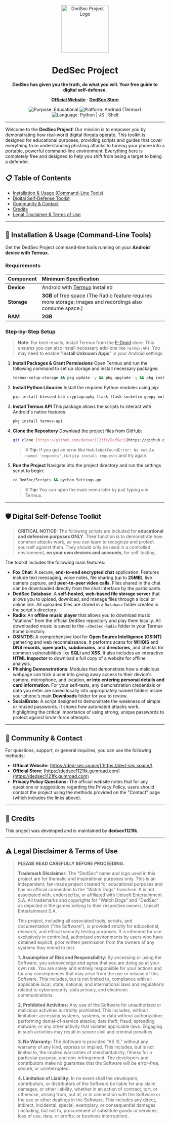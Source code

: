 <div align="center">
  <img src="https://raw.githubusercontent.com/dedsec1121fk/dedsec1121fk.github.io/ef4b1f5775f5a6fb7cf331d8f868ea744c43e41b/Assets/Images/Custom%20Purple%20Fox%20Logo.png" alt="DedSec Project Logo" width="150"/>
  <h1>DedSec Project</h1>
  <p><strong>DedSec has given you the truth, do what you will. Your free guide to digital self-defense.</strong></p>
  <p>
    <a href="https://ded-sec.space/"><strong>Official Website</strong></a>
    ·
    <a href="https://dedsec1121fk.gumroad.com"><strong>DedSec Store</strong></a>
  </p>
  
  <p>
    <img src="https://img.shields.io/badge/Purpose-Educational-blue.svg" alt="Purpose: Educational">
    <img src="https://img-url-is-too-long.png" alt="Platform: Android (Termux)">
    <img src="https://img.shields.io/badge/Language-Python%20%7C%20JS%20%7C%20Shell-yellow.svg" alt="Language: Python | JS | Shell">
  </p>
</div>

---

Welcome to the **DedSec Project**! Our mission is to empower you by demonstrating how real-world digital threats operate. This toolkit is designed for educational purposes, providing scripts and guides that cover everything from understanding phishing attacks to turning your phone into a portable, powerful command-line environment. Everything here is completely free and designed to help you shift from being a target to being a defender.

## 📋 Table of Contents

* [Installation & Usage (Command-Line Tools)](#-installation--usage-command-line-tools)
* [Digital Self-Defense Toolkit](#️-digital-self-defense-toolkit)
* [Community & Contact](#-community--contact)
* [Credits](#-credits)
* [Legal Disclaimer & Terms of Use](#️-legal-disclaimer--terms-of-use)

---

## 🚀 Installation & Usage (Command-Line Tools)

Get the DedSec Project command-line tools running on your **Android device with Termux**.

### Requirements

| Component | Minimum Specification |
| :-------- | :------------------------------------------------------------------- |
| **Device** | Android with [Termux](https://f-droid.org/) installed |
| **Storage** | **3GB** of free space (The Radio feature requires more storage; images and recordings also consume space.) |
| **RAM** | **2GB** |

### Step-by-Step Setup

> **Note:** For best results, install Termux from the [F-Droid](https://f-droid.org/) store. This ensures you can also install necessary add-ons like `Termux:API`. You may need to enable "**Install Unknown Apps**" in your Android settings.

1.  **Install Packages & Grant Permissions**
    Open Termux and run the following command to set up storage and install necessary packages:
    ```bash
    termux-setup-storage && pkg update -y && pkg upgrade -y && pkg install aapt clang cloudflared curl ffmpeg fzf git jq libffi libffi-dev libxml2 libxslt nano ncurses nodejs openssh openssl openssl-tool proot python rust unzip wget zip -y
    ```

2.  **Install Python Libraries**
    Install the required Python modules using pip:
    ```bash
    pip install blessed bs4 cryptography flask flask-socketio geopy mutagen phonenumbers pycountry pydub pycryptodome requests werkzeug
    ```

3.  **Install Termux API**
    This package allows the scripts to interact with Android's native features:
    ```bash
    pkg install termux-api
    ```

4.  **Clone the Repository**
    Download the project files from GitHub:
    ```bash
    git clone [https://github.com/dedsec1121fk/DedSec](https://github.com/dedsec1121fk/DedSec)
    ```
    > **💡 Tip:** If you get an error like `ModuleNotFoundError: No module named 'requests'`, run `pip install requests` and try again.

5.  **Run the Project**
    Navigate into the project directory and run the settings script to begin:
    ```bash
    cd DedSec/Scripts && python Settings.py
    ```
    > **💡 Tip:** You can open the main menu later by just typing `m` in Termux.

---

## 🛡️ Digital Self-Defense Toolkit

> **CRITICAL NOTICE:** The following scripts are included for **educational and defensive purposes ONLY**. Their function is to demonstrate how common attacks work, so you can learn to recognize and protect yourself against them. They should only be used in a controlled environment, **on your own devices and accounts**, for self-testing.

The toolkit includes the following main features:

* **Fox Chat**: A secure, **end-to-end encrypted chat** application. Features include text messaging, voice notes, file sharing (up to **25MB**), live camera capture, and **peer-to-peer video calls**. Files shared in the chat can be downloaded directly from the chat interface by the participants.
* **DedSec Database**: A **self-hosted, web-based file storage server** that allows you to upload, download, and manage files through a local or online link. All uploaded files are stored in a `Database` folder created in the script's directory.
* **Radio**: An **offline music player** that allows you to download music "stations" from the official DedSec repository and play them locally. All downloaded music is saved to the `~/DedSec-Radio` folder in your Termux home directory.
* **OSINTDS**: A comprehensive tool for **Open Source Intelligence (OSINT)** gathering and web reconnaissance. It performs scans for **WHOIS** and **DNS records**, **open ports**, **subdomains**, and **directories**, and checks for common vulnerabilities like **SQLi** and **XSS**. It also includes an interactive **HTML Inspector** to download a full copy of a website for offline analysis.
* **Phishing Demonstrations**: Modules that demonstrate how a malicious webpage can trick a user into giving away access to their device's camera, microphone, and location, **or into entering personal details and card information**. For your self-tests, any demonstration credentials or data you enter are saved locally into appropriately named folders inside your phone's main **Downloads** folder for you to review.
* **SocialBrute**: A script designed to demonstrate the weakness of simple or reused passwords. It shows how automated attacks work, highlighting the critical importance of using strong, unique passwords to protect against brute-force attempts.

---

## 💬 Community & Contact

For questions, support, or general inquiries, you can use the following methods:

* **Official Website:** [https://ded-sec.space/](https://ded-sec.space/)
* **Official Store:** [https://dedsec1121fk.gumroad.com](https://dedsec1121fk.gumroad.com)
* **Privacy Policy Questions:** The official website notes that for any questions or suggestions regarding the Privacy Policy, users should contact the project using the methods provided on the "Contact" page (which includes the links above).

---

## 📜 Credits

This project was developed and is maintained by **dedsec1121fk**.

---

## ⚠️ Legal Disclaimer & Terms of Use

> **PLEASE READ CAREFULLY BEFORE PROCEEDING.**
>
> **Trademark Disclaimer:** The "DedSec" name and logo used in this project are for thematic and inspirational purposes only. This is an independent, fan-made project created for educational purposes and has no official connection to the "Watch Dogs" franchise. It is not associated with, endorsed by, or affiliated with Ubisoft Entertainment S.A. All trademarks and copyrights for "Watch Dogs" and "DedSec" as depicted in the games belong to their respective owners, Ubisoft Entertainment S.A.
>
> This project, including all associated tools, scripts, and documentation ("the Software"), is provided strictly for educational, research, and ethical security testing purposes. It is intended for use exclusively in controlled, authorized environments by users who have obtained explicit, prior written permission from the owners of any systems they intend to test.
>
> **1. Assumption of Risk and Responsibility:** By accessing or using the Software, you acknowledge and agree that you are doing so at your own risk. You are solely and entirely responsible for your actions and for any consequences that may arise from the use or misuse of this Software. This includes, but is not limited to, compliance with all applicable local, state, national, and international laws and regulations related to cybersecurity, data privacy, and electronic communications.
>
> **2. Prohibited Activities:** Any use of the Software for unauthorized or malicious activities is strictly prohibited. This includes, without limitation: accessing systems, systems, or data without authorization; performing denial-of-service attacks; data theft; fraud; spreading malware; or any other activity that violates applicable laws. Engaging in such activities may result in severe civil and criminal penalties.
>
> **3. No Warranty:** The Software is provided "AS IS," without any warranty of any kind, express or implied. This includes, but is not limited to, the implied warranties of merchantability, fitness for a particular purpose, and non-infringement. The developers and contributors make no guarantee that the Software will be error-free, secure, or uninterrupted.
>
> **4. Limitation of Liability:** In no event shall the developers, contributors, or distributors of the Software be liable for any claim, damages, or other liability, whether in an action of contract, tort, or otherwise, arising from, out of, or in connection with the Software or the use or other dealings in the Software. This includes any direct, indirect, incidental, special, exemplary, or consequential damages (including, but not to, procurement of substitute goods or services; loss of use, data, or profits; or business interruption).